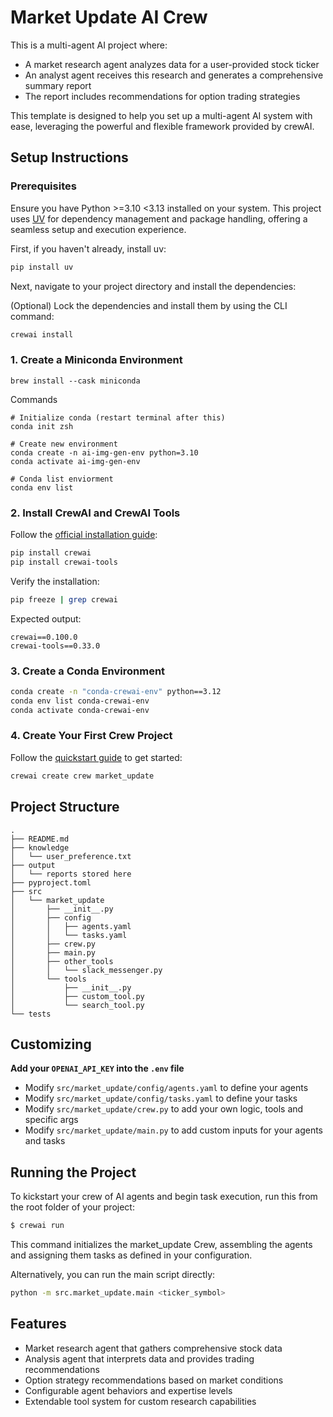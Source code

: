 # Market Update AI Crew

This is a multi-agent AI project where:
- A market research agent analyzes data for a user-provided stock ticker
- An analyst agent receives this research and generates a comprehensive summary report
- The report includes recommendations for option trading strategies

This template is designed to help you set up a multi-agent AI system with ease, leveraging the powerful and flexible framework provided by crewAI.

## Setup Instructions

### Prerequisites

Ensure you have Python >=3.10 <3.13 installed on your system. This project uses [UV](https://docs.astral.sh/uv/) for dependency management and package handling, offering a seamless setup and execution experience.

First, if you haven't already, install uv:

```bash
pip install uv
```

Next, navigate to your project directory and install the dependencies:

(Optional) Lock the dependencies and install them by using the CLI command:
```bash
crewai install
```

### 1. Create a Miniconda Environment

```
brew install --cask miniconda
```


Commands

```
# Initialize conda (restart terminal after this)
conda init zsh 

# Create new environment
conda create -n ai-img-gen-env python=3.10
conda activate ai-img-gen-env

# Conda list enviorment
conda env list
```

### 2. Install CrewAI and CrewAI Tools

Follow the [official installation guide](https://docs.crewai.com/installation):

```bash
pip install crewai
pip install crewai-tools
```

Verify the installation:

```bash
pip freeze | grep crewai
```

Expected output:
```
crewai==0.100.0
crewai-tools==0.33.0
```

### 3. Create a Conda Environment

```bash
conda create -n "conda-crewai-env" python==3.12
conda env list conda-crewai-env
conda activate conda-crewai-env
```

### 4. Create Your First Crew Project

Follow the [quickstart guide](https://docs.crewai.com/quickstart) to get started:

```bash
crewai create crew market_update
```

## Project Structure

```
.
├── README.md
├── knowledge
│   └── user_preference.txt
├── output
│   └── reports stored here
├── pyproject.toml
├── src
│   └── market_update
│       ├── __init__.py
│       ├── config
│       │   ├── agents.yaml
│       │   └── tasks.yaml
│       ├── crew.py
│       ├── main.py
│       ├── other_tools
│       │   └── slack_messenger.py
│       └── tools
│           ├── __init__.py
│           ├── custom_tool.py
│           └── search_tool.py
└── tests
```

## Customizing

**Add your `OPENAI_API_KEY` into the `.env` file**

- Modify `src/market_update/config/agents.yaml` to define your agents
- Modify `src/market_update/config/tasks.yaml` to define your tasks
- Modify `src/market_update/crew.py` to add your own logic, tools and specific args
- Modify `src/market_update/main.py` to add custom inputs for your agents and tasks

## Running the Project

To kickstart your crew of AI agents and begin task execution, run this from the root folder of your project:

```bash
$ crewai run
```

This command initializes the market_update Crew, assembling the agents and assigning them tasks as defined in your configuration.

Alternatively, you can run the main script directly:

```bash
python -m src.market_update.main <ticker_symbol>
```

## Features

- Market research agent that gathers comprehensive stock data
- Analysis agent that interprets data and provides trading recommendations
- Option strategy recommendations based on market conditions
- Configurable agent behaviors and expertise levels
- Extendable tool system for custom research capabilities
